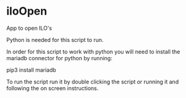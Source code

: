 # iloOpen
App to open ILO's

Python is needed for this script to run.

In order for this script to work with python you will need to install the mariadb connector for python by running:

pip3 install mariadb

To run the script run it by double clicking the script or running it and following the on screen instructions.
